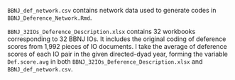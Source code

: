 `BBNJ_def_network.csv` contains network data used to generate codes in `BBNJ_Deference_Network.Rmd`.

`BBNJ_32IOs_Deference_Description.xlsx` contains 32 workbooks corresponding to 32 BBNJ IOs. It includes the original coding of deference scores from 1,992 pieces of IO documents. I take the average of deference scores of each IO pair in the given directed-dyad year, forming the variable `Def.score.avg` in both `BBNJ_32IOs_Deference_Description.xlsx` and `BBNJ_def_network.csv`.
